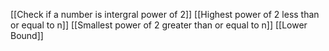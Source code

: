 [[Check if a number is intergral power of 2]]
[[Highest power of 2 less than or equal to n]]
[[Smallest power of 2 greater than or equal to n]]
[[Lower Bound]]
